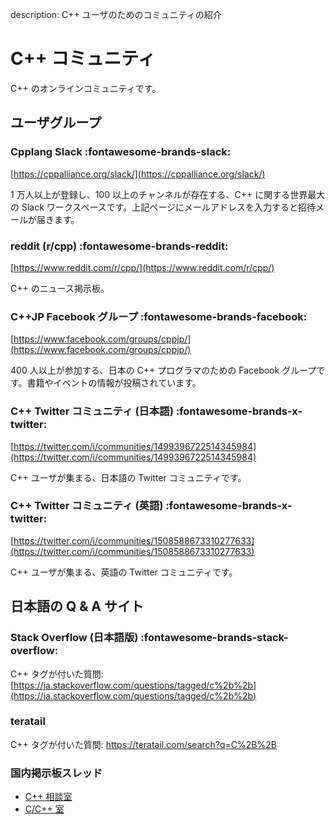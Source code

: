 description: C++ ユーザのためのコミュニティの紹介

# C++ コミュニティ

C++ のオンラインコミュニティです。

## ユーザグループ

### Cpplang Slack :fontawesome-brands-slack:
[https://cppalliance.org/slack/](https://cppalliance.org/slack/)

1 万人以上が登録し、100 以上のチャンネルが存在する、C++ に関する世界最大の Slack ワークスペースです。上記ページにメールアドレスを入力すると招待メールが届きます。

### reddit (r/cpp) :fontawesome-brands-reddit:
[https://www.reddit.com/r/cpp/](https://www.reddit.com/r/cpp/)

C++ のニュース掲示板。

### C++JP Facebook グループ :fontawesome-brands-facebook:
[https://www.facebook.com/groups/cppjp/](https://www.facebook.com/groups/cppjp/)

400 人以上が参加する、日本の C++ プログラマのための Facebook グループです。書籍やイベントの情報が投稿されています。

### C++ Twitter コミュニティ (日本語) :fontawesome-brands-x-twitter:
    
[https://twitter.com/i/communities/1499396722514345984](https://twitter.com/i/communities/1499396722514345984)

C++ ユーザが集まる、日本語の Twitter コミュニティです。

### C++ Twitter コミュニティ (英語) :fontawesome-brands-x-twitter:
    
[https://twitter.com/i/communities/1508588673310277633](https://twitter.com/i/communities/1508588673310277633)

C++ ユーザが集まる、英語の Twitter コミュニティです。


## 日本語の Q & A サイト

### Stack Overflow (日本語版) :fontawesome-brands-stack-overflow:
C++ タグが付いた質問: [https://ja.stackoverflow.com/questions/tagged/c%2b%2b](https://ja.stackoverflow.com/questions/tagged/c%2b%2b)

### teratail
C++ タグが付いた質問: https://teratail.com/search?q=C%2B%2B

### 国内掲示板スレッド
- [C++ 相談室](https://www.google.co.jp/search?q=site%3Ahttps%3A%2F%2Fmevius.5ch.net+%22C%2B%2B%E7%9B%B8%E8%AB%87%E5%AE%A4%22)
- [C/C++ 室](https://www.google.com/search?q=site%3Ahttps%3A%2F%2Fmevius.5ch.net+%22C%2FC%2B%2B%E5%AE%A4%22)
